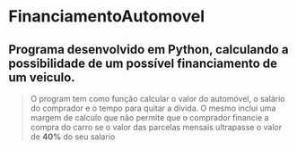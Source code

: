 # FinanciamentoAutomovel
## Programa desenvolvido em Python, calculando a possibilidade de um possível financiamento de um veiculo.

> O program tem como função calcular o valor do automóvel, o salário do comprador e o tempo para quitar a dívida.
> O mesmo inclui uma margem de calculo que não permite que o comprador financie a compra do carro se o valor das parcelas mensais ultrapasse o valor de **40%** do seu salario
